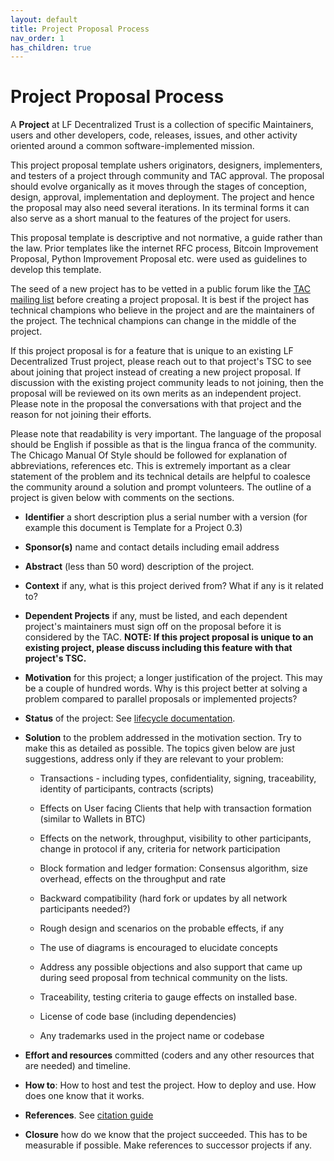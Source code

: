 ```yaml
---
layout: default
title: Project Proposal Process
nav_order: 1
has_children: true
---
```


# Project Proposal Process

A **Project** at LF Decentralized Trust is a collection of specific Maintainers,
users and other developers, code, releases, issues, and other activity
oriented around a common software-implemented mission.

This project proposal template ushers originators, designers,
implementers, and testers of a project through community and TAC approval.
The proposal should evolve organically as it moves through the
stages of conception, design, approval, implementation and deployment.
The project and hence the proposal may also need several iterations. In
its terminal forms it can also serve as a short manual to the features
of the project for users.

This proposal template is descriptive and not normative, a guide rather
than the law. Prior templates like the internet RFC process, Bitcoin
Improvement Proposal, Python Improvement Proposal etc. were used as
guidelines to develop this template.

The seed of a new project has to be vetted in a public forum like
the [TAC mailing list](https://lists.lfdecentralizedtrust.org/g/tac/topics)
before creating a project proposal. It is best if the project has
technical champions who believe in the project and are
the maintainers of the project. The technical champions can change in
the middle of the project.

If this project proposal is for a feature that is unique to an existing
LF Decentralized Trust project, please reach out to that project's TSC
to see about joining that project instead of creating a new project proposal.
If discussion with the existing project community leads to not joining,
then the proposal will be reviewed on its own merits as an independent
project. Please note in the proposal the conversations with that project
and the reason for not joining their efforts.

Please note that readability is very important. The language of the
proposal should be English if possible as that is the lingua franca of
the community. The Chicago Manual Of Style should be followed for
explanation of abbreviations, references etc. This is extremely
important as a clear statement of the problem and its technical details
are helpful to coalesce the community around a solution and prompt
volunteers. The outline of a project is given below with comments on the
sections.

-   **Identifier** a short description plus a serial number with a
    version (for example this document is Template for a Project 0.3)

-   **Sponsor(s)** name and contact details including email address

-   **Abstract** (less than 50 word) description of the project.

-   **Context** if any, what is this project derived from? What if any
    is it related to?

-   **Dependent Projects** if any, must be listed, and each dependent
    project\'s maintainers must sign off on the proposal before it is
    considered by the TAC. **NOTE: If this project proposal is unique
    to an existing project, please discuss including this
    feature with that project's TSC.**

-   **Motivation** for this project; a longer justification of the
    project. This may be a couple of hundred words. Why is this
    project better at solving a problem compared to parallel proposals
    or implemented projects?

-   **Status** of the project: See [lifecycle documentation].

[lifecycle documentation]: https://lf-decentralized-trust.github.io/governance/governing-documents/project-lifecycle.html

-   **Solution** to the problem addressed in the motivation section. Try
    to make this as detailed as possible. The topics given below are
    just suggestions, address only if they are relevant to your problem:

    -   Transactions - including types, confidentiality, signing,
        traceability, identity of participants, contracts (scripts)

    -   Effects on User facing Clients that help with transaction
        formation (similar to Wallets in BTC)

    -   Effects on the network, throughput, visibility to other
        participants, change in protocol if any, criteria for network
        participation

    -   Block formation and ledger formation: Consensus algorithm, size
        overhead, effects on the throughput and rate

    -   Backward compatibility (hard fork or updates by all network
        participants needed?)

    -   Rough design and scenarios on the probable effects, if any

    -   The use of diagrams is encouraged to elucidate concepts

    -   Address any possible objections and also support that came up
        during seed proposal from technical community on the lists.

    -   Traceability, testing criteria to gauge effects on installed
        base.

    -   License of code base (including dependencies)

    -   Any trademarks used in the project name or codebase

-   **Effort and resources** committed (coders and any other resources
    that are needed) and timeline.

-   **How to**: How to host and test the project. How to deploy and use.
    How does one know that it works.

-   **References**. See [citation guide](http://www.chicagomanualofstyle.org/tools_citationguide.html)

-   **Closure** how do we know that the project succeeded. This has to
    be measurable if possible. Make references to successor projects if
    any.
